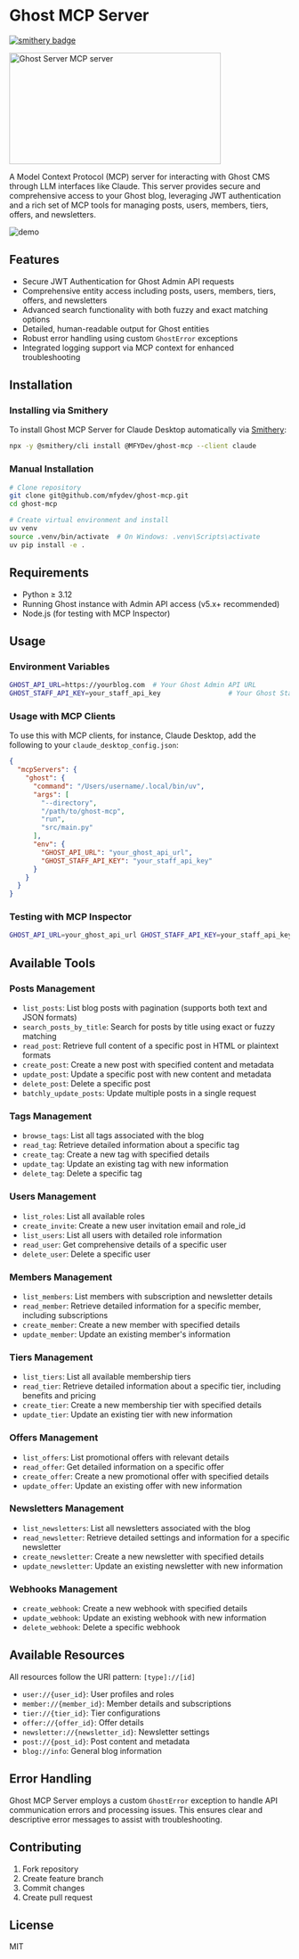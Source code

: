 # Ghost MCP Server

[![smithery badge](https://smithery.ai/badge/@MFYDev/ghost-mcp)](https://smithery.ai/server/@MFYDev/ghost-mcp)

<a href="https://glama.ai/mcp/servers/vor63xn7ky"><img width="380" height="200" src="https://glama.ai/mcp/servers/vor63xn7ky/badge" alt="Ghost Server MCP server" /></a>

A Model Context Protocol (MCP) server for interacting with Ghost CMS through LLM interfaces like Claude. This server provides secure and comprehensive access to your Ghost blog, leveraging JWT authentication and a rich set of MCP tools for managing posts, users, members, tiers, offers, and newsletters.

![demo](./assets/ghost-mcp-demo.gif)

## Features

- Secure JWT Authentication for Ghost Admin API requests
- Comprehensive entity access including posts, users, members, tiers, offers, and newsletters
- Advanced search functionality with both fuzzy and exact matching options
- Detailed, human-readable output for Ghost entities
- Robust error handling using custom `GhostError` exceptions
- Integrated logging support via MCP context for enhanced troubleshooting

## Installation

### Installing via Smithery

To install Ghost MCP Server for Claude Desktop automatically via [Smithery](https://smithery.ai/server/@MFYDev/ghost-mcp):

```bash
npx -y @smithery/cli install @MFYDev/ghost-mcp --client claude
```

### Manual Installation
```bash
# Clone repository
git clone git@github.com/mfydev/ghost-mcp.git
cd ghost-mcp

# Create virtual environment and install
uv venv
source .venv/bin/activate  # On Windows: .venv\Scripts\activate
uv pip install -e .
```

## Requirements

- Python ≥ 3.12
- Running Ghost instance with Admin API access (v5.x+ recommended)
- Node.js (for testing with MCP Inspector)

## Usage

### Environment Variables

```bash
GHOST_API_URL=https://yourblog.com  # Your Ghost Admin API URL
GHOST_STAFF_API_KEY=your_staff_api_key                 # Your Ghost Staff API key
```

### Usage with MCP Clients
To use this with MCP clients, for instance, Claude Desktop, add the following to your `claude_desktop_config.json`:
```json
{
  "mcpServers": {
    "ghost": {
      "command": "/Users/username/.local/bin/uv",
      "args": [
        "--directory",
        "/path/to/ghost-mcp",
        "run",
        "src/main.py"
      ],
      "env": {
        "GHOST_API_URL": "your_ghost_api_url",
        "GHOST_STAFF_API_KEY": "your_staff_api_key"
      }
    }
  }
}
```

### Testing with MCP Inspector

```bash
GHOST_API_URL=your_ghost_api_url GHOST_STAFF_API_KEY=your_staff_api_key npx @modelcontextprotocol/inspector uv --directory /path/to/ghost-mcp run src/main.py
```

## Available Tools

### Posts Management
- `list_posts`: List blog posts with pagination (supports both text and JSON formats)
- `search_posts_by_title`: Search for posts by title using exact or fuzzy matching
- `read_post`: Retrieve full content of a specific post in HTML or plaintext formats
- `create_post`: Create a new post with specified content and metadata
- `update_post`: Update a specific post with new content and metadata
- `delete_post`: Delete a specific post
- `batchly_update_posts`: Update multiple posts in a single request

### Tags Management
- `browse_tags`: List all tags associated with the blog
- `read_tag`: Retrieve detailed information about a specific tag
- `create_tag`: Create a new tag with specified details
- `update_tag`: Update an existing tag with new information
- `delete_tag`: Delete a specific tag

### Users Management
- `list_roles`: List all available roles
- `create_invite`: Create a new user invitation email and role_id
- `list_users`: List all users with detailed role information
- `read_user`: Get comprehensive details of a specific user
- `delete_user`: Delete a specific user

### Members Management
- `list_members`: List members with subscription and newsletter details
- `read_member`: Retrieve detailed information for a specific member, including subscriptions
- `create_member`: Create a new member with specified details
- `update_member`: Update an existing member's information

### Tiers Management
- `list_tiers`: List all available membership tiers
- `read_tier`: Retrieve detailed information about a specific tier, including benefits and pricing
- `create_tier`: Create a new membership tier with specified details
- `update_tier`: Update an existing tier with new information

### Offers Management
- `list_offers`: List promotional offers with relevant details
- `read_offer`: Get detailed information on a specific offer
- `create_offer`: Create a new promotional offer with specified details
- `update_offer`: Update an existing offer with new information

### Newsletters Management
- `list_newsletters`: List all newsletters associated with the blog
- `read_newsletter`: Retrieve detailed settings and information for a specific newsletter
- `create_newsletter`: Create a new newsletter with specified details
- `update_newsletter`: Update an existing newsletter with new information

### Webhooks Management
- `create_webhook`: Create a new webhook with specified details
- `update_webhook`: Update an existing webhook with new information
- `delete_webhook`: Delete a specific webhook

## Available Resources

All resources follow the URI pattern: `[type]://[id]`

- `user://{user_id}`: User profiles and roles
- `member://{member_id}`: Member details and subscriptions
- `tier://{tier_id}`: Tier configurations
- `offer://{offer_id}`: Offer details
- `newsletter://{newsletter_id}`: Newsletter settings
- `post://{post_id}`: Post content and metadata
- `blog://info`: General blog information

## Error Handling

Ghost MCP Server employs a custom `GhostError` exception to handle API communication errors and processing issues. This ensures clear and descriptive error messages to assist with troubleshooting.

## Contributing

1. Fork repository
2. Create feature branch
3. Commit changes
4. Create pull request

## License

MIT
